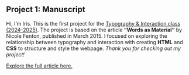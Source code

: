 ## Project 1: Manuscript
Hi, I’m Iris.
This is the first project for the [Typography & Interaction class (2024-2025)](https://typography-interaction-2425.github.io/). 
  The project is based on the article **“Words as Material“** by Nicole Fenton, published in March 2015.
I focused on exploring the relationship between typography and interaction with creating **HTML** and **CSS** to structure and style the webpage.
*Thank you for checking out my project!*

[Explore the full article here.](https://www.nicolefenton.com/words-as-material/)
